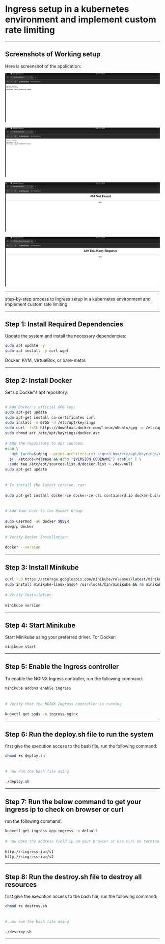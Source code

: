 # Ingress setup in a kubernetes environment and implement custom rate limiting

---
## Screenshots of Working setup

Here is  screenshot of the application:

![App1 screenshot](screenshots/app1.png?raw=false)

![App2 screenshot](screenshots/app2.png?raw=false)

![other path screenshot](screenshots/third.png?raw=false)

![rate limiting screenshot](screenshots/fourth.png?raw=false)

---

step-by-step process to Ingress setup in a kubernetes environment and implement custom rate limiting .

---

## Step 1: Install Required Dependencies

Update the system and install the necessary dependencies:

```bash
sudo apt update -y
sudo apt install -y curl wget 
```

Docker, KVM, VirtualBox, or bare-metal.

---

## Step 2: Install Docker
Set up Docker's apt repository.

```bash

# Add Docker's official GPG key:
sudo apt-get update
sudo apt-get install ca-certificates curl
sudo install -m 0755 -d /etc/apt/keyrings
sudo curl -fsSL https://download.docker.com/linux/ubuntu/gpg -o /etc/apt/keyrings/docker.asc
sudo chmod a+r /etc/apt/keyrings/docker.asc

# Add the repository to Apt sources:
echo \
  "deb [arch=$(dpkg --print-architecture) signed-by=/etc/apt/keyrings/docker.asc] https://download.docker.com/linux/ubuntu \
  $(. /etc/os-release && echo "$VERSION_CODENAME") stable" | \
  sudo tee /etc/apt/sources.list.d/docker.list > /dev/null
sudo apt-get update


# To install the latest version, run:

sudo apt-get install docker-ce docker-ce-cli containerd.io docker-buildx-plugin docker-compose-plugin


# Add Your User to the Docker Group:

sudo usermod -aG docker $USER
newgrp docker

# Verify Docker Installation:

docker --version
```
---

## Step 3: Install Minikube

```bash
curl -LO https://storage.googleapis.com/minikube/releases/latest/minikube-linux-amd64
sudo install minikube-linux-amd64 /usr/local/bin/minikube && rm minikube-linux-amd64

# Verify Installation:

minikube version
```
----

## Step 4: Start Minikube
Start Minikube using your preferred driver. For Docker:

```bash
minikube start 
```

----

## Step 5: Enable the Ingress controller

To enable the NGINX Ingress controller, run the following command:

```bash
minikube addons enable ingress


# Verify that the NGINX Ingress controller is running

kubectl get pods -n ingress-nginx
```
---

## Step 6: Run the deploy.sh file to run the system

first give the execution access to the bash file, run the following command:

```bash
chmod +x deploy.sh


# now run the bash file using

./deploy.sh
```
---

## Step 7: Run the below command to get your ingress ip to check on browser or curl

run the following command:

```bash
kubectl get ingress app-ingress -n default

# now open the address field ip on your browser or use curl on terminal

http://<ingress-ip>/v1
http://<ingress-ip>/v2
```
---

## Step 8: Run the destroy.sh file to destroy all resources

first give the execution access to the bash file, run the following command:

```bash
chmod +x destroy.sh


# now run the bash file using

./destroy.sh
```
---
